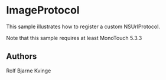 ImageProtocol
=============

This sample illustrates how to register a custom NSUrlProtocol.

Note that this sample requires at least MonoTouch 5.3.3

Authors
-------

Rolf Bjarne Kvinge
